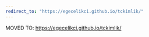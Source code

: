 ```yaml
---
redirect_to: "https://egecelikci.github.io/tckimlik/"
---
```


MOVED TO: https://egecelikci.github.io/tckimlik/
